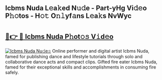 ## Icbms Nuda L𝚎a𝚔ed N𝚞𝚍e - Part-yHg Vi𝚍𝚎o P𝚑𝚘tos - H𝚘𝚝 O𝚗𝚕yf𝚊ns L𝚎a𝚔s NvWyc

# <h2><a href="http://kfctvim.oniu.top/?m=Icbms+Nuda">🔗👉 🔴 Icbms Nuda P𝚑ot𝚘𝚜 V𝚒d𝚎o</a></h2>

[![Icbms Nuda Nu𝚍e𝚜](https://i.imgur.com/0qMVB7G.gif)](http://kfctvim.oniu.top/?m=Icbms+Nuda)
Online performer and digital artist Icbms Nuda, famed for publishing dance and lifestyle tutorials through solo and collaborative dance acts and compact clips. Gifted fire eater Icbms Nuda, famed for their exceptional skills and accomplishments in consuming fire safely.  
